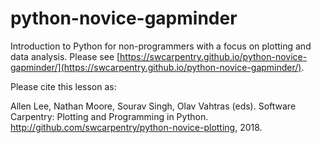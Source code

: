 # python-novice-gapminder

Introduction to Python for non-programmers with a focus on plotting and data analysis.
Please see [https://swcarpentry.github.io/python-novice-gapminder/](https://swcarpentry.github.io/python-novice-gapminder/).

Please cite this lesson as:

Allen Lee, Nathan Moore, Sourav Singh, Olav Vahtras (eds).
Software Carpentry: Plotting and Programming in Python.
<http://github.com/swcarpentry/python-novice-plotting>,
2018.
